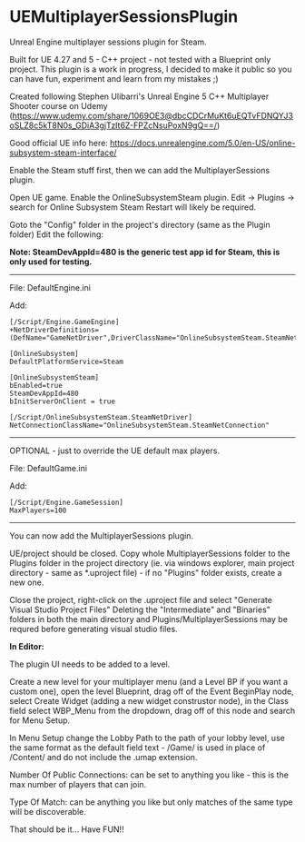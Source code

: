 # UEMultiplayerSessionsPlugin
Unreal Engine multiplayer sessions plugin for Steam.

Built for UE 4.27 and 5 - C++ project - not tested with a Blueprint only project.
This plugin is a work in progress, I decided to make it public so you can have fun, experiment and learn from my mistakes ;)

Created following Stephen Ulibarri's Unreal Engine 5 C++ Multiplayer Shooter course on Udemy (https://www.udemy.com/share/1069OE3@dbcCDCrMuKt6uEQTvFDNQYJ3oSLZ8c5kT8N0s_GDiA3gjTzIt6Z-FPZcNsuPoxN9gQ==/)

Good official UE info here: https://docs.unrealengine.com/5.0/en-US/online-subsystem-steam-interface/

Enable the Steam stuff first, then we can add the MultiplayerSessions plugin.

Open UE game.
Enable the OnlineSubsystemSteam plugin. Edit -> Plugins -> search for Online Subsystem Steam
Restart will likely be required.

Goto the "Config" folder in the project's directory (same as the Plugin folder)
Edit the following:

**Note: SteamDevAppId=480 is the generic test app id for Steam, this is only used for testing.**

---------

File: DefaultEngine.ini

Add:
```
[/Script/Engine.GameEngine]
+NetDriverDefinitions=(DefName="GameNetDriver",DriverClassName="OnlineSubsystemSteam.SteamNetDriver",DriverClassNameFallback="OnlineSubsystemUtils.IpNetDriver")

[OnlineSubsystem]
DefaultPlatformService=Steam

[OnlineSubsystemSteam]
bEnabled=true
SteamDevAppId=480
bInitServerOnClient = true

[/Script/OnlineSubsystemSteam.SteamNetDriver]
NetConnectionClassName="OnlineSubsystemSteam.SteamNetConnection"

```
----------------

OPTIONAL - just to override the UE default max players.

File: DefaultGame.ini

Add:
```
[/Script/Engine.GameSession]
MaxPlayers=100
```
-----------------

You can now add the MultiplayerSessions plugin.

UE/project should be closed.
Copy whole MultiplayerSessions folder to the Plugins folder in the project directory (ie. via windows explorer, main project directory - same as *.uproject file) - if no "Plugins" folder exists, create a new one.

Close the project, right-click on the .uproject file and select "Generate Visual Studio Project Files"
Deleting the "Intermediate" and "Binaries" folders in both the main directory and Plugins/MultiplayerSessions may be requred before generating visual studio files.

**In Editor:**

The plugin UI needs to be added to a level.

Create a new level for your multiplayer menu (and a Level BP if you want a custom one), open the level Blueprint, drag off of the Event BeginPlay node, select Create Widget (adding a new widget construstor node), in the Class field select WBP_Menu from the dropdown, drag off of this node and search for Menu Setup.

In Menu Setup change the Lobby Path to the path of your lobby level, use the same format as the default field text - /Game/ is used in place of /Content/ and do not include the .umap extension.

Number Of Public Connections: can be set to anything you like - this is the max number of players that can join.

Type Of Match: can be anything you like but only matches of the same type will be discoverable.

That should be it... Have FUN!!

